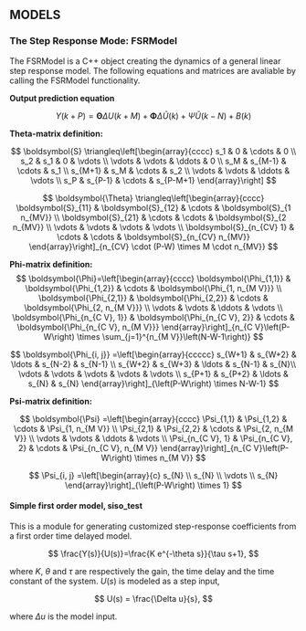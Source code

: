 ## MODELS

### The Step Response Mode: FSRModel
The FSRModel is a C++ object creating the dynamics of a general linear step response model. The following equations and matrices are avaliable by calling the FSRModel functionality.

**Output prediction equation**

$$ Y(k+P) = \boldsymbol{\Theta} \Delta U(k+M)+ \boldsymbol{\Phi} \Delta \tilde{U}(k)+\Psi \tilde{U}(k-N)+B(k) $$

**Theta-matrix definition:**

$$ \boldsymbol{S} \triangleq\left[\begin{array}{cccc}
s_1 & 0 & \cdots & 0 \\
s_2 & s_1 & 0 & \vdots \\
\vdots & \vdots & \ddots & 0 \\
s_M & s_{M-1} & \cdots & s_1 \\
s_{M+1} & s_M & \cdots & s_2 \\
\vdots & \vdots & \ddots & \vdots \\
s_P & s_{P-1} & \cdots & s_{P-M+1}
\end{array}\right] $$

$$ \boldsymbol{\Theta} \triangleq\left[\begin{array}{cccc}
\boldsymbol{S}_{11} & \boldsymbol{S}_{12} & \cdots & \boldsymbol{S}_{1 n_{MV}} \\
\boldsymbol{S}_{21} & \cdots & \cdots & \boldsymbol{S}_{2 n_{MV}} \\
\vdots & \vdots & \vdots & \vdots \\
\boldsymbol{S}_{n_{CV} 1} & \cdots & \cdots & \boldsymbol{S}_{n_{CV} n_{MV}} \end{array}\right]_{n_{CV} \cdot (P-W) \times M \cdot n_{MV}} $$

**Phi-matrix definition:**
$$ 
\boldsymbol{\Phi}=\left[\begin{array}{cccc}
\boldsymbol{\Phi_{1,1}} & \boldsymbol{\Phi_{1,2}} & \cdots & \boldsymbol{\Phi_{1, n_{M V}}} \\
\boldsymbol{\Phi_{2,1}} & \boldsymbol{\Phi_{2,2}} & \cdots & \boldsymbol{\Phi_{2, n_{M V}}} \\
\vdots & \vdots & \ddots & \vdots \\
\boldsymbol{\Phi_{n_{C V}, 1}} & \boldsymbol{\Phi_{n_{C V}, 2}} & \cdots & \boldsymbol{\Phi_{n_{C V}, n_{M V}}}
\end{array}\right]_{n_{C V}\left(P-W\right) \times \sum_{j=1}^{n_{M V}}\left(N-W-1\right)} $$

$$
\boldsymbol{\Phi_{i, j}} =\left[\begin{array}{ccccc}
s_{W+1} & s_{W+2} & \ldots & s_{N-2} & s_{N-1} \\
s_{W+2} & s_{W+3} & \ldots & s_{N-1} & s_{N}\\
\vdots & \vdots & \vdots & \vdots & \vdots \\
s_{P+1} & s_{P+2} & \ldots & s_{N} & s_{N}
\end{array}\right]_{\left(P-W\right) \times N-W-1}
 $$

**Psi-matrix definition:**

$$ \boldsymbol{\Psi} =\left[\begin{array}{cccc}
\Psi_{1,1} & \Psi_{1,2} & \cdots & \Psi_{1, n_{M V}} \\
\Psi_{2,1} & \Psi_{2,2} & \cdots & \Psi_{2, n_{M V}} \\
\vdots & \vdots & \ddots & \vdots \\
\Psi_{n_{C V}, 1} & \Psi_{n_{C V}, 2} & \cdots & \Psi_{n_{C V}, n_{M V}}
\end{array}\right]_{n_{C V}\left(P-W\right) \times n_{M V}} $$

$$
\Psi_{i, j} =\left[\begin{array}{c}
s_{N} \\
s_{N} \\
\vdots \\
s_{N}
\end{array}\right]_{\left(P-W\right) \times 1}
$$

#### Simple first order model, siso_test

This is a module for generating customized step-response coefficients from a first order time delayed model. 

$$ \frac{Y(s)}{U(s)}=\frac{K e^{-\theta s}}{\tau s+1}, $$

where $K$, $\theta$ and $\tau$ are respectively the gain, the time delay and the time constant of the system. $U(s)$ is modeled as a step input, 

$$ U(s) = \frac{\Delta u}{s}, $$ 

where $\Delta u$ is the model input. 
